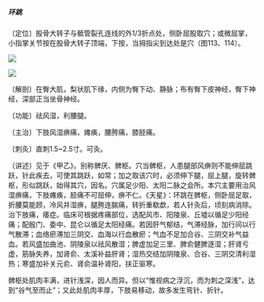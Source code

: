 ##### 环跳

〔定位〕股骨大转子与骶管裂孔连线的外1/3折点处，侧卧屈股取穴；或微屈掌，小指掌关节按在股骨大转子顶端，下按，当拇指尖到达处是穴（图113、114）。

![](img/图113.jpg)

![](img/图114.jpg)

〔解剖〕在臀大肌，梨状肌下缘，内侧为臀下动、静脉；布有臀下皮神经，臀下神经，深部正当坐骨神经。

〔功能〕祛风湿，利腰腿。

〔主治〕下肢风湿痹痛，瘫痪，腰胯痛，膝胫痛。

〔刺灸〕直刺1.5~2.5寸。可灸。

〔讲述〕见于《甲乙》。别称髀厌、髀枢。穴当髀枢，人患腿部风痹则不能伸屈跳跃，针此疾去，可使其跳跃，如常；加之取该穴时，必须伸下腿，屈上腿，旋转髀枢，形似跳跃，始得其穴，因名。穴属足少阳、太阳二脉之会所。本穴主要用治风湿痹痛，下肢瘫痪，胫痛不可屈伸，痹不仁。《天星》：环跳在髀枢，侧卧屈足取，折腰莫能顾，冷风并湿痹，腿胯连腨痛，转折重欷歔，若人针灸后，顷刻病消除。治下肢痛，痿症。临床可根据疼痛部位，选配风市、阳陵泉、丘墟以循足少阳经痛；配殷门、委中、昆仑以循足太阳经痛。若因肝气郁结，气滞经脉，加行间以行气散滞；血络瘀滞加三阴交、血海以行血散瘀；气血不足加合谷、三阴交补气益血。若风盛加曲池、阴陵泉以祛风散湿；脾虚加足三里、脾俞健脾逐湿；肝肾亏虚，筋脉失养，加肾俞、太溪补益肝肾；湿热交结加阴陵泉、合谷、三阴交清利湿热；寒盛加补关元俞、肾俞温补肾阳，扶正驱寒。

髀枢处肌肉丰满，进针浅深，因人而异。但以“惟视病之浮沉，而为刺之深浅”，达到“谷气至而止”；又此处肌肉丰厚，下肢易移动，故多发生弯针、折针。
